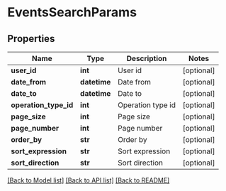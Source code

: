 # EventsSearchParams

## Properties
Name | Type | Description | Notes
------------ | ------------- | ------------- | -------------
**user_id** | **int** | User id | [optional] 
**date_from** | **datetime** | Date from | [optional] 
**date_to** | **datetime** | Date to | [optional] 
**operation_type_id** | **int** | Operation type id | [optional] 
**page_size** | **int** | Page size | [optional] 
**page_number** | **int** | Page number | [optional] 
**order_by** | **str** | Order by | [optional] 
**sort_expression** | **str** | Sort expression | [optional] 
**sort_direction** | **str** | Sort direction | [optional] 

[[Back to Model list]](../README.md#documentation-for-models) [[Back to API list]](../README.md#documentation-for-api-endpoints) [[Back to README]](../README.md)


